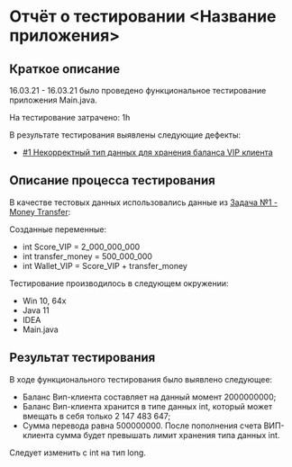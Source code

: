 # Отчёт о тестировании <Название приложения>

## Краткое описание

16.03.21 - 16.03.21 было проведено функциональное тестирование приложения Main.java.

На тестирование затрачено: 1h

В результате тестирования выявлены следующие дефекты:
* [#1 Некорректный тип данных для хранения баланса VIP клиента](https://github.com/ZmbOrk/Homework-1.2---Java-1/issues/1)

## Описание процесса тестирования

В качестве тестовых данных использовались данные из [Задача №1 - Money Transfer](https://github.com/netology-code/javaqa-homeworks/tree/master/programming):
 
 Созданные переменные:
* int Score_VIP = 2_000_000_000
* int transfer_money = 500_000_000
* int Wallet_VIP = Score_VIP + transfer_money

Тестирование производилось в следующем окружении:
* Win 10, 64x
* Java 11
* IDEA
* Main.java
## Результат тестирования
В ходе функционального тестирования было выявлено следующее: 
- Баланс Вип-клиента составляет на данный момент 2000000000;
- Баланс Вип-клиента хранится в типе данных int, который может вмещать в себя только 2 147 483 647;
- Сумма перевода равна 500000000. После пополнения счета ВИП-клиента сумма будет превышать лимит хранения типа данных int. 
 
 Следует изменить с int на тип long. 

